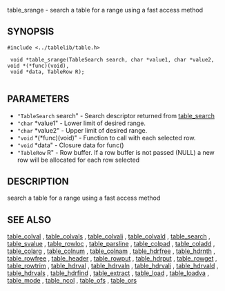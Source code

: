 

 table_srange  - search a table for a range using a fast access method

SYNOPSIS
--------
 

```
#include <../tablelib/table.h>

 void *table_srange(TableSearch search, char *value1, char *value2, void *(*func)(void),
 void *data, TableRow R);
 

```
PARAMETERS
----------
  * `"TableSearch` search" - Search descriptor returned from [table_search](table_search.html)
  * `"char` *value1" - Lower limit of desired range.
  * `"char` *value2" - Upper limit of desired range.
  * `"void` *(*func)(void)" - Function to call with each selected row.
  * `"void` *data" - Closure data for func()
  * `"TableRow` R" - Row buffer. If a row buffer is not passed (NULL)
      a new row will be allocated for each row selected

DESCRIPTION
-----------
 search a table for a range using a fast access method

SEE ALSO
--------
[table_colval](table_colval.html)
 ,
[table_colvals](table_colvals.html)
 ,
[table_colvali](table_colvali.html)
 ,
[table_colvald](table_colvald.html)
 ,
[table_search](table_search.html)
 ,
[table_svalue](table_svalue.html)
 ,
[table_rowloc](table_rowloc.html)
 ,
[table_parsline](table_parsline.html)
 ,
[table_colpad](table_colpad.html)
 ,
[table_coladd](table_coladd.html)
 ,
[table_colarg](table_colarg.html)
 ,
[table_colnum](table_colnum.html)
 ,
[table_colnam](table_colnam.html)
 ,
[table_hdrfree](table_hdrfree.html)
 ,
[table_hdrnth](table_hdrnth.html)
 ,
[table_rowfree](table_rowfree.html)
 ,
[table_header](table_header.html)
 ,
[table_rowput](table_rowput.html)
 ,
[table_hdrput](table_hdrput.html)
 ,
[table_rowget](table_rowget.html)
 ,
[table_rowtrim](table_rowtrim.html)
 ,
[table_hdrval](table_hdrval.html)
 ,
[table_hdrvaln](table_hdrvaln.html)
 ,
[table_hdrvali](table_hdrvali.html)
 ,
[table_hdrvald](table_hdrvald.html)
 ,
[table_hdrvals](table_hdrvals.html)
 ,
[table_hdrfind](table_hdrfind.html)
 ,
[table_extract](table_extract.html)
 ,
[table_load](table_load.html)
 ,
[table_loadva](table_loadva.html)
 ,
[table_mode](table_mode.html)
 ,
[table_ncol](table_ncol.html)
 ,
[table_ofs](table_ofs.html)
 ,
[table_ors](table_ors.html)
 
